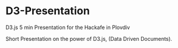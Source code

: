 # D3-Presentation
D3.js 5 min Presentation for the Hackafe in Plovdiv

Short Presentation on the power of D3.js, (Data Driven Documents).

